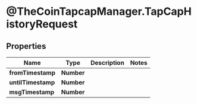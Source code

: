 # @TheCoinTapcapManager.TapCapHistoryRequest

## Properties
Name | Type | Description | Notes
------------ | ------------- | ------------- | -------------
**fromTimestamp** | **Number** |  | 
**untilTimestamp** | **Number** |  | 
**msgTimestamp** | **Number** |  | 



